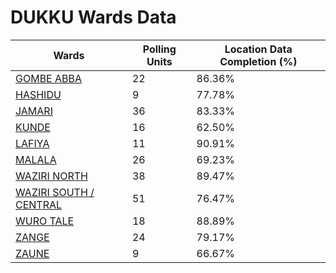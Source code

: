 
# DUKKU Wards Data

| Wards | Polling Units | Location Data Completion (%) |
| ---- | ----- | ------- |
| [GOMBE ABBA](./wards/3266-gombe-abba) | 22 | 86.36% |
| [HASHIDU](./wards/3267-hashidu) | 9 | 77.78% |
| [JAMARI](./wards/3268-jamari) | 36 | 83.33% |
| [KUNDE](./wards/3269-kunde) | 16 | 62.50% |
| [LAFIYA](./wards/3270-lafiya) | 11 | 90.91% |
| [MALALA](./wards/3271-malala) | 26 | 69.23% |
| [WAZIRI NORTH](./wards/3272-waziri-north) | 38 | 89.47% |
| [WAZIRI SOUTH / CENTRAL](./wards/3273-waziri-south-/-central) | 51 | 76.47% |
| [WURO TALE](./wards/3274-wuro-tale) | 18 | 88.89% |
| [ZANGE](./wards/3275-zange) | 24 | 79.17% |
| [ZAUNE](./wards/3276-zaune) | 9 | 66.67% |





